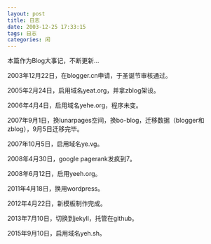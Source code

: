 ```yaml
---
layout: post
title: 日志
date: 2003-12-25 17:33:15
tags: 日志
categories: 闲
---
```

本篇作为Blog大事记，不断更新...


2003年12月22日，在blogger.cn申请，于圣诞节审核通过。

2005年2月24日，启用域名yeat.org，并拿zblog架设。

2006年4月4日，启用域名yehe.org，程序未变。

2007年9月1日，换lunarpages空间，换bo-blog，迁移数据（blogger和zblog），9月5日迁移完毕。

2007年10月5日，启用域名ye.vg。

2008年4月30日，google pagerank发疯到7。

2008年6月12日，启用yeeh.org。

2011年4月18日，换用wordpress。

2012年4月22日，新模板制作完成。

2013年7月10日，切换到jekyll，托管在github。

2015年9月10日，启用域名yeh.sh。
